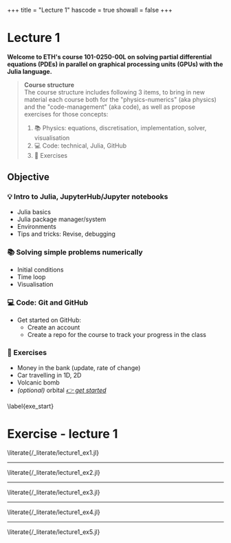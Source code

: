 +++
title = "Lecture 1"
hascode = true
showall = false
+++

# Lecture 1

**Welcome to ETH's course 101-0250-00L on solving partial differential equations (PDEs) in parallel on graphical processing units (GPUs) with the Julia language.**

> **Course structure**\
> The course structure includes following 3 items, to bring in new material each course both for the "physics-numerics" (aka physics) and the "code-management" (aka code), as well as propose exercises for those concepts:
> 1. :books: Physics: equations, discretisation, implementation, solver, visualisation
> 2. :computer: Code: technical, Julia, GitHub
> 3. :construction: Exercises

## Objective

### :bulb: Intro to Julia, JupyterHub/Jupyter notebooks
- Julia basics
- Julia package manager/system
- Environments
- Tips and tricks: Revise, debugging

### :books: Solving simple problems numerically
- Initial conditions
- Time loop
- Visualisation

### :computer: Code: Git and GitHub
- Get started on GitHub:
  - Create an account
  - Create a repo for the course to track your progress in the class

### :construction: Exercises
- Money in the bank (update, rate of change)
- Car travelling in 1D, 2D
- Volcanic bomb
- _(optional)_ orbital
[_👉 get started_](#exe_start)

\label{exe_start}
# Exercise - lecture 1

\literate{/_literate/lecture1_ex1.jl}

---

\literate{/_literate/lecture1_ex2.jl}

---

\literate{/_literate/lecture1_ex3.jl}

---

\literate{/_literate/lecture1_ex4.jl}

---

\literate{/_literate/lecture1_ex5.jl}

